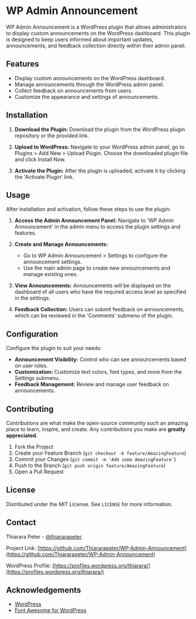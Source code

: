 # WP Admin Announcement

WP Admin Announcement is a WordPress plugin that allows administrators to display custom announcements on the WordPress dashboard. This plugin is designed to keep users informed about important updates, announcements, and feedback collection directly within their admin panel.

## Features

- Display custom announcements on the WordPress dashboard.
- Manage announcements through the WordPress admin panel.
- Collect feedback on announcements from users.
- Customize the appearance and settings of announcements.

## Installation

1. **Download the Plugin:**
   Download the plugin from the WordPress plugin repository or the provided link.

2. **Upload to WordPress:**
   Navigate to your WordPress admin panel, go to Plugins > Add New > Upload Plugin. Choose the downloaded plugin file and click Install Now.

3. **Activate the Plugin:**
   After the plugin is uploaded, activate it by clicking the 'Activate Plugin' link.

## Usage

After installation and activation, follow these steps to use the plugin:

1. **Access the Admin Announcement Panel:**
   Navigate to 'WP Admin Announcement' in the admin menu to access the plugin settings and features.

2. **Create and Manage Announcements:**
   - Go to WP Admin Announcement > Settings to configure the announcement settings.
   - Use the main admin page to create new announcements and manage existing ones.

3. **View Announcements:**
   Announcements will be displayed on the dashboard of all users who have the required access level as specified in the settings.

4. **Feedback Collection:**
   Users can submit feedback on announcements, which can be reviewed in the 'Comments' submenu of the plugin.

## Configuration

Configure the plugin to suit your needs:

- **Announcement Visibility:** Control who can see announcements based on user roles.
- **Customization:** Customize text colors, font types, and more from the Settings submenu.
- **Feedback Management:** Review and manage user feedback on announcements.

## Contributing

Contributions are what make the open-source community such an amazing place to learn, inspire, and create. Any contributions you make are **greatly appreciated**.

1. Fork the Project
2. Create your Feature Branch (`git checkout -b feature/AmazingFeature`)
3. Commit your Changes (`git commit -m 'Add some AmazingFeature'`)
4. Push to the Branch (`git push origin feature/AmazingFeature`)
5. Open a Pull Request

## License

Distributed under the MIT License. See `LICENSE` for more information.

## Contact

Thiarara Peter - [@thiararapeter](https://twitter.com/thiararapeter)

Project Link: [https://github.com/Thiararapeter/WP-Admin-Announcement](https://github.com/Thiararapeter/WP-Admin-Announcement)

WordPress Profile: [https://profiles.wordpress.org/thiarara/](https://profiles.wordpress.org/thiarara/)

## Acknowledgements

- [WordPress](https://wordpress.org/)
- [Font Awesome for WordPress](https://fontawesome.com/)
